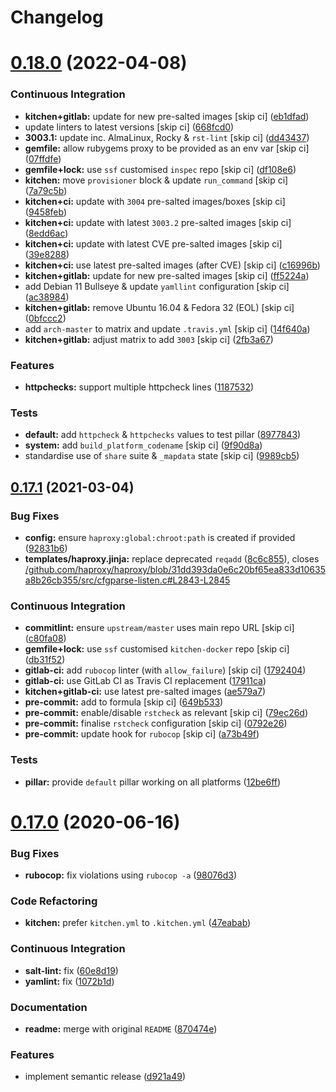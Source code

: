 # Changelog

# [0.18.0](https://github.com/saltstack-formulas/haproxy-formula/compare/v0.17.1...v0.18.0) (2022-04-08)


### Continuous Integration

* **kitchen+gitlab:** update for new pre-salted images [skip ci] ([eb1dfad](https://github.com/saltstack-formulas/haproxy-formula/commit/eb1dfad99d02a3bb8b7fd27b81a6433dbd778e80))
* update linters to latest versions [skip ci] ([668fcd0](https://github.com/saltstack-formulas/haproxy-formula/commit/668fcd078479b962f0a058e9e2599db9eef5508e))
* **3003.1:** update inc. AlmaLinux, Rocky & `rst-lint` [skip ci] ([dd43437](https://github.com/saltstack-formulas/haproxy-formula/commit/dd43437343ae825a65d0b220ef615218894300a9))
* **gemfile:** allow rubygems proxy to be provided as an env var [skip ci] ([07ffdfe](https://github.com/saltstack-formulas/haproxy-formula/commit/07ffdfe3c87ff9733408e38599aa6e2d4ec14db0))
* **gemfile+lock:** use `ssf` customised `inspec` repo [skip ci] ([df108e6](https://github.com/saltstack-formulas/haproxy-formula/commit/df108e6114b9809a544b9e94e3be22be3983643d))
* **kitchen:** move `provisioner` block & update `run_command` [skip ci] ([7a79c5b](https://github.com/saltstack-formulas/haproxy-formula/commit/7a79c5bd4af4967ba3e347f835c73112d893ec4d))
* **kitchen+ci:** update with `3004` pre-salted images/boxes [skip ci] ([9458feb](https://github.com/saltstack-formulas/haproxy-formula/commit/9458febc34151b3b2c67e654264b9ebea11ca319))
* **kitchen+ci:** update with latest `3003.2` pre-salted images [skip ci] ([8edd6ac](https://github.com/saltstack-formulas/haproxy-formula/commit/8edd6acdacc1bc098d5067323e23a45dbb8e69aa))
* **kitchen+ci:** update with latest CVE pre-salted images [skip ci] ([39e8288](https://github.com/saltstack-formulas/haproxy-formula/commit/39e8288821a044705aadb0e29ef715d6913f468f))
* **kitchen+ci:** use latest pre-salted images (after CVE) [skip ci] ([c16996b](https://github.com/saltstack-formulas/haproxy-formula/commit/c16996bc7a454b2c799f4fd44e4f8586cfb58d56))
* **kitchen+gitlab:** update for new pre-salted images [skip ci] ([ff5224a](https://github.com/saltstack-formulas/haproxy-formula/commit/ff5224ad5241f918ecd53412c66247c4d135f993))
* add Debian 11 Bullseye & update `yamllint` configuration [skip ci] ([ac38984](https://github.com/saltstack-formulas/haproxy-formula/commit/ac38984da71bd427433ae92f0ecce6d4919f2fc1))
* **kitchen+gitlab:** remove Ubuntu 16.04 & Fedora 32 (EOL) [skip ci] ([0bfccc2](https://github.com/saltstack-formulas/haproxy-formula/commit/0bfccc2515481a135e66fe4e0702bcce1d883460))
* add `arch-master` to matrix and update `.travis.yml` [skip ci] ([14f640a](https://github.com/saltstack-formulas/haproxy-formula/commit/14f640ad44eaa0abde7dc7d1cf2c7c3146c05bff))
* **kitchen+gitlab:** adjust matrix to add `3003` [skip ci] ([2fb3a67](https://github.com/saltstack-formulas/haproxy-formula/commit/2fb3a67082513c199d1c713ba1836338cec0ba97))


### Features

* **httpchecks:** support multiple httpcheck lines ([1187532](https://github.com/saltstack-formulas/haproxy-formula/commit/1187532cc26e0b79c1b3e8e1fc8718454ffb7730))


### Tests

* **default:** add `httpcheck` & `httpchecks` values to test pillar ([8977843](https://github.com/saltstack-formulas/haproxy-formula/commit/897784372d51d5bef0b1c12d189f5905746937a9))
* **system:** add `build_platform_codename` [skip ci] ([9f90d8a](https://github.com/saltstack-formulas/haproxy-formula/commit/9f90d8a84738cba0f34474976a225be639a23451))
* standardise use of `share` suite & `_mapdata` state [skip ci] ([9989cb5](https://github.com/saltstack-formulas/haproxy-formula/commit/9989cb5080cca8889f37b48c134e7bc6d2deb09f))

## [0.17.1](https://github.com/saltstack-formulas/haproxy-formula/compare/v0.17.0...v0.17.1) (2021-03-04)


### Bug Fixes

* **config:** ensure `haproxy:global:chroot:path` is created if provided ([92831b6](https://github.com/saltstack-formulas/haproxy-formula/commit/92831b6d2f6889759f8e49aa9c56cf0062b56155))
* **templates/haproxy.jinja:** replace deprecated `reqadd` ([8c6c855](https://github.com/saltstack-formulas/haproxy-formula/commit/8c6c85593659c3ffa37c44651049f0104c63af3a)), closes [/github.com/haproxy/haproxy/blob/31dd393da0e6c20bf65ea833d10635a8b26cb355/src/cfgparse-listen.c#L2843-L2845](https://github.com//github.com/haproxy/haproxy/blob/31dd393da0e6c20bf65ea833d10635a8b26cb355/src/cfgparse-listen.c/issues/L2843-L2845)


### Continuous Integration

* **commitlint:** ensure `upstream/master` uses main repo URL [skip ci] ([c80fa08](https://github.com/saltstack-formulas/haproxy-formula/commit/c80fa08e2ab7ad220bad0182935d0e8cde582ae7))
* **gemfile+lock:** use `ssf` customised `kitchen-docker` repo [skip ci] ([db31f52](https://github.com/saltstack-formulas/haproxy-formula/commit/db31f527d7e7bfab0aed5964c16e4f68c5c598fa))
* **gitlab-ci:** add `rubocop` linter (with `allow_failure`) [skip ci] ([1792404](https://github.com/saltstack-formulas/haproxy-formula/commit/1792404822afe8117ea9c2e5c38db8041fce7e77))
* **gitlab-ci:** use GitLab CI as Travis CI replacement ([17911ca](https://github.com/saltstack-formulas/haproxy-formula/commit/17911caf56eda9d025c0833e6c6714b3fb6b7eaf))
* **kitchen+gitlab-ci:** use latest pre-salted images ([ae579a7](https://github.com/saltstack-formulas/haproxy-formula/commit/ae579a77d61afb5aaa15bf7d52e71e59dc7a5d11))
* **pre-commit:** add to formula [skip ci] ([649b533](https://github.com/saltstack-formulas/haproxy-formula/commit/649b533c21d5f4b9d8b48f4cbea16fc6210392e1))
* **pre-commit:** enable/disable `rstcheck` as relevant [skip ci] ([79ec26d](https://github.com/saltstack-formulas/haproxy-formula/commit/79ec26d59f9a1aa9550aa3c5cd3a24bfb4436dd0))
* **pre-commit:** finalise `rstcheck` configuration [skip ci] ([0792e26](https://github.com/saltstack-formulas/haproxy-formula/commit/0792e2614b87ab2ea30f25af9b0387075fb83497))
* **pre-commit:** update hook for `rubocop` [skip ci] ([a73b49f](https://github.com/saltstack-formulas/haproxy-formula/commit/a73b49f432000f45ee08352d7607ffdeaaab7986))


### Tests

* **pillar:** provide `default` pillar working on all platforms ([12be6ff](https://github.com/saltstack-formulas/haproxy-formula/commit/12be6ff15c0c23d385ebed308ad953a399b86b3f))

# [0.17.0](https://github.com/saltstack-formulas/haproxy-formula/compare/v0.16.0...v0.17.0) (2020-06-16)


### Bug Fixes

* **rubocop:** fix violations using `rubocop -a` ([98076d3](https://github.com/saltstack-formulas/haproxy-formula/commit/98076d3bb952f6731f3aa1170bb4ebe86708f6de))


### Code Refactoring

* **kitchen:** prefer `kitchen.yml` to `.kitchen.yml` ([47eabab](https://github.com/saltstack-formulas/haproxy-formula/commit/47eababd780a08ebe888d174d640cf90c059745a))


### Continuous Integration

* **salt-lint:** fix ([60e8d19](https://github.com/saltstack-formulas/haproxy-formula/commit/60e8d19f0357051d4dfcac8339872443b936498e))
* **yamlint:** fix ([1072b1d](https://github.com/saltstack-formulas/haproxy-formula/commit/1072b1d8125289e118fc4dc2a7b61ee6f3e1f931))


### Documentation

* **readme:** merge with original `README` ([870474e](https://github.com/saltstack-formulas/haproxy-formula/commit/870474e53a7c45fee3cd7cd897375fea7bf6028b))


### Features

* implement semantic release ([d921a49](https://github.com/saltstack-formulas/haproxy-formula/commit/d921a49bda6743c839f81a3e22b3ba54c6ad99d8))
